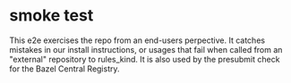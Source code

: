 # smoke test

This e2e exercises the repo from an end-users perpective.
It catches mistakes in our install instructions, or usages that fail when called from an "external" repository to rules_kind.
It is also used by the presubmit check for the Bazel Central Registry.
